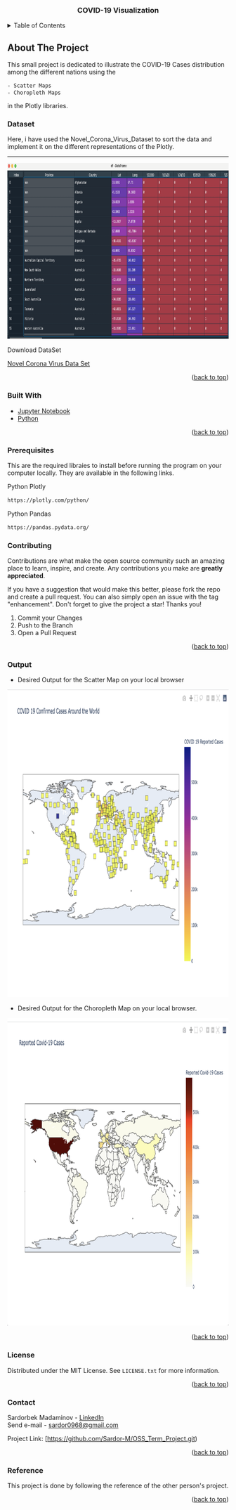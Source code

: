 <div id="top"></div>

<!-- PROJECT SHIELDS -->
<!--
*** I'm using markdown "reference style" links for readability.
*** Reference links are enclosed in brackets [ ] instead of parentheses ( ).
*** See the bottom of this document for the declaration of the reference variables
*** for contributors-url, forks-url, etc. This is an optional, concise syntax you may use.
*** https://www.markdownguide.org/basic-syntax/#reference-style-links
-->

<!-- PROJECT LOGO -->
<br />

<h3 align="center">COVID-19 Visualization </h3>

  <p align="center">
  
<!-- TABLE OF CONTENTS -->
<details>
  <summary>Table of Contents</summary>
  <ol>
    <li>
      <a href="#about-the-project">About The Project</a>
      <ul>
        <li><a href="#built-with">Built With</a></li>
      </ul>
    </li>
    <li><a href="#Dataset">Dataset</a></li>
    <li>
      <a href="#prerequisites">Prerequisites</a>
    </li>
    <li><a href="#Contributing">Contributing</a></li>
    <li><a href="#Output">Output</a></li>
    <li><a href="#license">License</a></li>
    <li><a href="#contact">Contact</a></li>
    <li><a href="#Reference">Reference</a></li>
  </ol>
</details>

<!-- ABOUT THE PROJECT -->

## About The Project

This small project is dedicated to illustrate the COVID-19 Cases distribution among the different nations using the 
  
    - Scatter Maps  
    - Choropleth Maps 
  
in the Plotly libraries.
  
<!-- DATASET --> 
  
### Dataset 
  
Here, i have used the Novel_Corona_Virus_Dataset to sort the data and implement it on the different representations of the Plotly.
<hr>  
<img src = "dataset/screen_shot.png" alt="data" width="1000" height="400">  
<p> Download DataSet </p>

<a href="https://www.kaggle.com/sudalairajkumar/novel-corona-virus-2019-dataset"> Novel Corona Virus Data Set </a>
 
<p align="right">(<a href="#top">back to top</a>)</p>


### Built With

- [Jupyter Notebook](https://jupyter.org/)
- [Python](https://www.python.org/)

<p align="right">(<a href="#top">back to top</a>)</p>


<!-- Prerequisites -->

### Prerequisites

This are the required libraies to install before running the program on your computer locally.
They are available in the following links.

Python Plotly

```sh
https://plotly.com/python/
```

Python Pandas

```sh
https://pandas.pydata.org/
```

<!-- CONTRIBUTING -->


### Contributing

Contributions are what make the open source community such an amazing place to learn, inspire, and create. Any contributions you make are **greatly appreciated**.

If you have a suggestion that would make this better, please fork the repo and create a pull request. You can also simply open an issue with the tag "enhancement".
Don't forget to give the project a star! Thanks you!

1. Commit your Changes 
2. Push to the Branch 
3. Open a Pull Request

<p align="right">(<a href="#top">back to top</a>)</p>

<!-- Output -->

### Output 

- Desired Output for the Scatter Map on your local browser

<img src = "dataset/scattermap.png" alt="data" width="1000" height="700"> 

- Desired Output for the Choropleth Map on your local browser. 

<img src = "dataset/choroplethmap.png" alt="data" width="1000" height="700"> 
<p align="right">(<a href="#top">back to top</a>)</p>

<!-- LICENSE -->

### License

Distributed under the MIT License. See `LICENSE.txt` for more information.

<p align="right">(<a href="#top">back to top</a>)</p>

<!-- CONTACT -->

### Contact

Sardorbek Madaminov - [LinkedIn](https://www.linkedin.com/in/sardorbekmadaminov-44987a1a7/Linkedin) <br>
Send e-mail - sardor0968@gmail.com <br>

Project Link: [https://github.com/Sardor-M/OSS_Term_Project.git)

<p align="right">(<a href="#top">back to top</a>)</p>

<!-- REFERENCE -->

### Reference

This project is done by following the reference of the other person's project. 

<p align="right">(<a href="#top">back to top</a>)</p>

